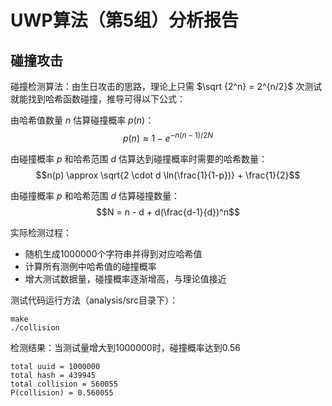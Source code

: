 # UWP算法（第5组）分析报告

## 碰撞攻击
碰撞检测算法：由生日攻击的思路，理论上只需 $\sqrt {2^n} = 2^{n/2}$ 次测试就能找到哈希函数碰撞，推导可得以下公式：

由哈希值数量 $n$ 估算碰撞概率 $p(n)$：
$$p(n) \approx 1-e^{-{n(n-1)/2N}}$$

由碰撞概率 $p$ 和哈希范围 $d$ 估算达到碰撞概率时需要的哈希数量：
$$n(p) \approx \sqrt{2 \cdot d \ln(\frac{1}{1-p})} + \frac{1}{2}$$

由碰撞概率 $p$ 和哈希范围 $d$ 估算碰撞数量：
$$N = n - d + d(\frac{d-1}{d})^n$$

实际检测过程：
* 随机生成1000000个字符串并得到对应哈希值
* 计算所有测例中哈希值的碰撞概率
* 增大测试数据量，碰撞概率逐渐增高，与理论值接近

测试代码运行方法（analysis/src目录下）：
```shell
make
./collision
```

检测结果：当测试量增大到1000000时，碰撞概率达到0.56

```
total uuid = 1000000
total hash = 439945
total collision = 560055
P(collision) = 0.560055
```